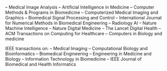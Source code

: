 – Medical Image Analysis
– Artificial Intelligence in Medicine
– Computer Methods & Programs in Biomedicine
– Computerized Medical Imaging and Graphics
– Biomedical Signal Processing and Control
– International Journal for Numerical Methods in Biomedical Engineering
– Radiology AI
– Nature Machine Intelligence
– Nature Digital Medicine
– The Lancet Digital Health
– ACM Transactions on Computing for Healthcare
– Computers in Biology and medicine

IEEE transactions on:
– Medical Imaging
– Computational Biology and Bioinformatics
– Biomedical Engineering
– Engineering in Medicine and Biology
– Information Technology in Biomedicine
– IEEE Journal of Biomedical and Health Informatics
